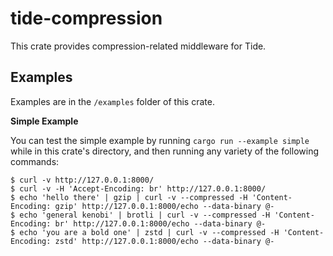 # tide-compression

This crate provides compression-related middleware for Tide.

## Examples

Examples are in the `/examples` folder of this crate.

__Simple Example__

You can test the simple example by running `cargo run --example simple` while in this crate's directory, and then running any variety of the following commands:

```console
$ curl -v http://127.0.0.1:8000/
$ curl -v -H 'Accept-Encoding: br' http://127.0.0.1:8000/
$ echo 'hello there' | gzip | curl -v --compressed -H 'Content-Encoding: gzip' http://127.0.0.1:8000/echo --data-binary @-
$ echo 'general kenobi' | brotli | curl -v --compressed -H 'Content-Encoding: br' http://127.0.0.1:8000/echo --data-binary @-
$ echo 'you are a bold one' | zstd | curl -v --compressed -H 'Content-Encoding: zstd' http://127.0.0.1:8000/echo --data-binary @-
```
